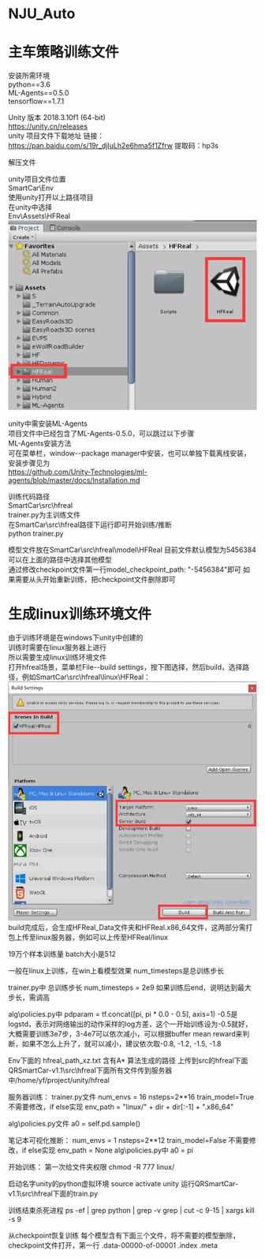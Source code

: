 # NJU_Auto
# 主车策略训练文件  
安装所需环境  
python==3.6  
ML-Agents==0.5.0  
tensorflow==1.7.1

Unity 版本 2018.3.10f1 (64-bit)  
https://unity.cn/releases  
unity 项目文件下载地址
链接：https://pan.baidu.com/s/19r_djIuLh2e6hma5f1Zfrw 
提取码：hp3s 


解压文件 

unity项目文件位置  
SmartCar\Env  
使用unity打开以上路径项目  
在unity中选择  
Env\Assets\HFReal  
![image](https://github.com/buaazeus/NJU_Auto/blob/main/images/1.png)  

unity中需安装ML-Agents  
项目文件中已经包含了ML-Agents-0.5.0，可以跳过以下步骤  
ML-Agents安装方法   
可在菜单栏，window--package manager中安装，也可以单独下载离线安装，安装步骤见为  
https://github.com/Unity-Technologies/ml-agents/blob/master/docs/Installation.md  


训练代码路径  
SmartCar\src\hfreal  
trainer.py为主训练文件  
在SmartCar\src\hfreal路径下运行即可开始训练/推断  
python trainer.py

模型文件放在SmartCar\src\hfreal\model\HFReal
目前文件默认模型为5456384  
可以在上面的路径中选择其他模型  
通过修改checkpoint文件第一行model_checkpoint_path: "-5456384"即可
如果需要从头开始重新训练，把checkpoint文件删除即可  

# 生成linux训练环境文件
由于训练环境是在windows下unity中创建的  
训练时需要在linux服务器上进行  
所以需要生成linux训练环境文件  
打开hfreal场景，菜单栏File--build settings，按下图选择，然后build，选择路径，例如SmartCar\src\hfreal\linux\HFReal：  
![image](https://github.com/buaazeus/NJU_Auto/blob/main/images/2.png)
build完成后，会生成HFReal_Data文件夹和HFReal.x86_64文件，这两部分需打包上传至linux服务器，例如可以上传至HFReal/linux  

19万个样本训练量
batch大小是512

一般在linux上训练，在win上看模型效果
num_timesteps是总训练步长

trainer.py中
总训练步长
num_timesteps = 2e9
如果训练后end，说明达到最大步长，需调高

alg\policies.py中
pdparam = tf.concat([pi, pi * 0.0 - 0.5], axis=1)
-0.5是logstd，表示对网络输出的动作采样的log方差，这个一开始训练设为-0.5就好，大概需要训练3e7步，3-4e7可以依次减小，可以根据buffer mean reward来判断，如果不怎么上升了，就可以减小，建议依次取-0.8, -1.2, -1.5, -1.8

Env下面的 hfreal_path_xz.txt 含有A* 算法生成的路径 上传到src的hfreal下面
QRSmartCar-v1.1\src\hfreal下面所有文件传到服务器中/home/yf/project/unity/hfreal


服务器训练：
trainer.py文件
	num_envs = 16
	nsteps=2**16
	train_model=True  不需要修改，if else实现
	env_path = "linux/" + dir + dir[:-1] + ".x86_64"

alg\policies.py文件
	a0 = self.pd.sample()


笔记本可视化推断：
num_envs = 1
nsteps=2**12
train_model=False   不需要修改，if else实现
env_path = None
alg\policies.py中
a0 = pi

开始训练：
第一次给文件夹权限
chmod -R 777 linux/

启动名字unity的python虚拟环境
source activate unity
运行QRSmartCar-v1.1\src\hfreal下面的train.py

训练结束杀死进程
ps -ef | grep python | grep -v grep | cut -c 9-15 | xargs kill -s 9

从checkpoint恢复训练
每个模型含有下面三个文件，将不需要的模型删除，checkpoint文件打开，第一行
.data-00000-of-00001
.index
.meta
